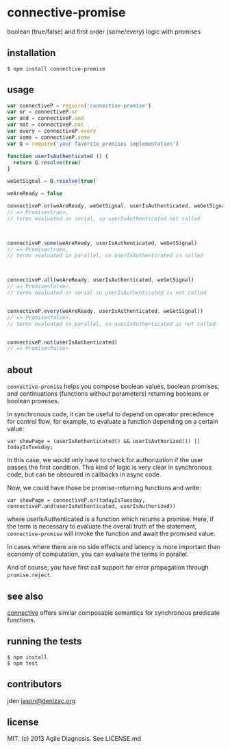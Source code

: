 # connective-promise
boolean (true/false) and first order (some/every) logic with promises

## installation

    $ npm install connective-promise

## usage
```js
var connectiveP = require('connective-promise')
var or = connectiveP.or
var and = connectiveP.and
var not = connectiveP.not
var every = connectiveP.every
var some = connectiveP.some
var Q = require('your favorite promises implementation')

function userIsAuthenticated () {
  return Q.resolve(true)
}

weGetSignal = Q.resolve(true)

weAreReady = false

connectiveP.or(weAreReady, weGetSignal, userIsAuthenticated, weGetSignal)
// => Promise<true>,
// terms evaluated in serial, so userIsAuthenticated not called



connectiveP.some(weAreReady, userIsAuthenticated, weGetSignal)
// => Promise<true>,
// terms evaluated in parallel, so userIsAuthenticated is called



connectiveP.all(weAreReady, userIsAuthenticated, weGetSignal)
// => Promise<false>,
// terms evaluated in serial so userIsAuthenticated is not called


connectiveP.every(weAreReady, userIsAuthenticated, weGetSignal))
// => Promise<false>,
// terms evaluated in parallel, so userIsAuthenticated is not called


connectiveP.not(userIsAuthenticated)
// => Promise<false>

```

## about

`connective-promise` helps you compose boolean values, boolean promises, and continuations (functions without parameters) returning booleans or boolean promises.

In synchronous code, it can be useful to depend on operator precedence for control flow, for example, to evaluate a function depending on a certain value:

    var showPage = (userIsAuthenticated() && userIsAuthorized()) || todayIsTuesday;

In this case, we would only have to check for authorization if the user passes the first condition. This kind of logic is very clear in synchronous code, but can be obscured in callbacks in async code.

Now, we could have those be promise-returning functions and write:

    var showPage = connectiveP.or(todayIsTuesday, connectiveP.and(userIsAuthenticated, userIsAuthorized))

where userIsAuthenticated is a function which returns a promise. Here, if the term is necessary to evaluate the overall truth of the statement, `connective-promise` will invoke the function and await the promised value.

In cases where there are no side effects and latency is more important than economy of computation, you can evaluate the terms in parallel.

And of course, you have first call support for error propagation through `promise.reject`.

## see also

[connective](https://npmjs.org/package/connective) offers similar composable semantics for synchronous predicate functions.

## running the tests

    $ npm install
    $ npm test

## contributors

jden <jason@denizac.org>

## license
MIT. (c) 2013 Agile Diagnosis. See LICENSE.md
